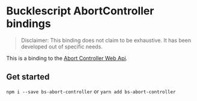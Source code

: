 # Bucklescript AbortController bindings

> Disclaimer: This binding does not claim to be exhaustive. It has been developed out of specific needs.

This is a binding to the [Abort Controller Web Api](https://developer.mozilla.org/en-US/docs/Web/API/AbortController).

## Get started

`npm i --save bs-abort-controller`
or
`yarn add bs-abort-controller`
